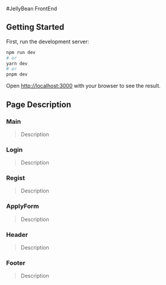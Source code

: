 #JellyBean FrontEnd

## Getting Started

First, run the development server:

```bash
npm run dev
# or
yarn dev
# or
pnpm dev
```
Open [http://localhost:3000](http://localhost:3000) with your browser to see the result.


## Page Description

### Main
> Description

### Login
> Description

### Regist
> Description

### ApplyForm
> Description

### Header
> Description

### Footer
> Description

